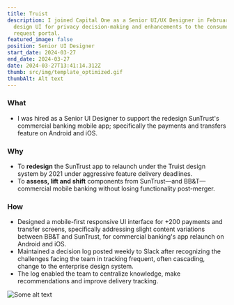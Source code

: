```yaml
---
title: Truist
description: I joined Capital One as a Senior UI/UX Designer in February 2021 to
  design UI for privacy decision-making and enhancements to the consumer data
  request portal.
featured_image: false
position: Senior UI Designer
start_date: 2024-03-27
end_date: 2024-03-27
date: 2024-03-27T13:41:14.312Z
thumb: src/img/template_optimized.gif
thumbAlt: Alt text
---
```

### What

- I was hired as a Senior UI Designer to support the redesign SunTrust's commercial banking mobile app; specifically the payments and transfers feature on Android and iOS.

### Why

- To **redesign** the SunTrust app to relaunch under the Truist design system by 2021 under aggressive feature delivery deadlines.
- To **assess, lift and shift** components from SunTrust—and BB&T—commercial mobile banking without losing functionality post-merger.

### How
- Designed a mobile-first responsive UI interface for +200 payments and transfer screens, specifically addressing slight content variations between BB&T and SunTrust, for commercial banking's app relaunch on Android and iOS.
- Maintained a decision log posted weekly to Slack after recognizing the challenges facing the team in tracking frequent, often cascading, change to the enterprise design system.
- The log enabled the team to centralize knowledge, make recommendations and improve delivery tracking.

![Some alt text](./img/template_optimized.gif)
